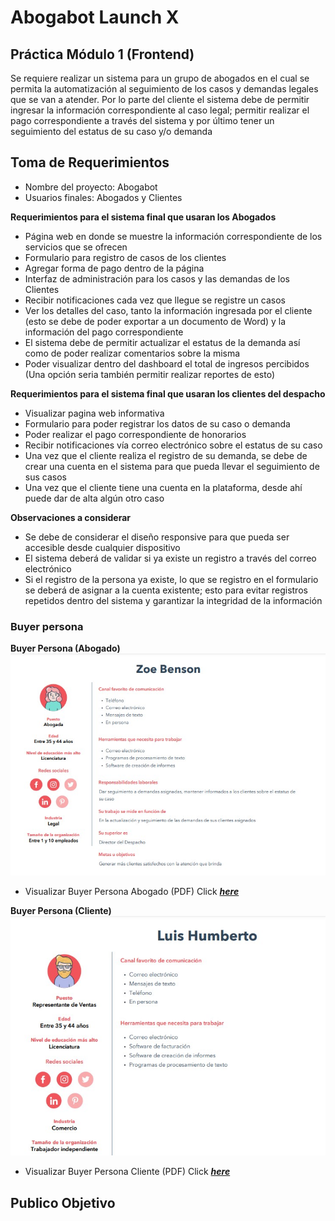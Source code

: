 # Abogabot Launch X
## Práctica Módulo 1 (Frontend)
Se requiere realizar un sistema para un grupo de abogados en el cual se permita la automatización al
seguimiento de los casos y demandas legales que se van a atender.
Por lo parte del cliente el sistema debe de permitir ingresar la información correspondiente al caso legal;
permitir realizar el pago correspondiente a través del sistema y por último tener un seguimiento del estatus de su caso y/o demanda




## Toma de Requerimientos 
- Nombre del proyecto: Abogabot
- Usuarios finales: Abogados y Clientes

**Requerimientos para el sistema final que usaran los Abogados**

- Página web en donde se muestre la información correspondiente de los servicios que se ofrecen
- Formulario para registro de casos de los clientes
- Agregar forma de pago dentro de la página 
- Interfaz de administración para los casos y las demandas de los Clientes
- Recibir notificaciones cada vez que llegue se registre un casos
- Ver los detalles del caso, tanto la información ingresada por el cliente (esto se debe de poder exportar a un documento de Word) y la información del pago correspondiente
- El sistema debe de permitir actualizar el estatus de la demanda así como de poder realizar comentarios sobre la misma
- Poder visualizar dentro del dashboard el total de ingresos percibidos (Una opción seria también permitir realizar reportes de esto)

**Requerimientos para el sistema final que usaran los clientes del despacho**

- Visualizar pagina web informativa
- Formulario para poder registrar los datos de su caso o demanda
- Poder realizar el pago correspondiente de honorarios
- Recibir notificaciones vía correo electrónico sobre el estatus de su caso
- Una vez que el cliente realiza el registro de su demanda, se debe de crear una cuenta en el sistema para que pueda llevar el seguimiento de sus casos
- Una vez que el cliente tiene una cuenta en la plataforma, desde ahí puede dar de alta algún otro caso

**Observaciones a considerar**

- Se debe de considerar el diseño responsive para que pueda ser accesible desde cualquier dispositivo
- El sistema deberá de validar si ya existe un registro a través del correo electrónico
- Si el registro de la persona ya existe, lo que se registro en el formulario se deberá de asignar a la cuenta existente; esto para evitar registros repetidos dentro del sistema y garantizar la integridad de la información

### Buyer persona
**Buyer Persona (Abogado)**
![Buyer Persona Abogado](https://github.com/yomidev/Abogabot-LaunchX/blob/main/img/BuyerPersona_Abogado.jpg?raw=true)
- Visualizar Buyer Persona Abogado (PDF)
    Click ***[here](https://github.com/yomidev/Abogabot-LaunchX/blob/main/pdf/Buyer%20Persona%20Abogado.pdf)***

**Buyer Persona (Cliente)**
![Buyer Persona Cliente](https://github.com/yomidev/Abogabot-LaunchX/blob/main/img/BuyerPersona_Cliente.jpg?raw=true)
- Visualizar Buyer Persona Cliente (PDF)
    Click ***[here](https://github.com/yomidev/Abogabot-LaunchX/blob/main/pdf/Buyer%20Persona%20Cliente.pdf)***


## Publico Objetivo

